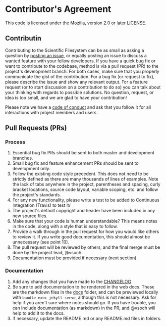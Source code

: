 # Contributor's Agreement
This code is licensed under the Mozilla, version 2.0 or later [LICENSE](LICENSE).

## Contributin

Contributing to the Scientific Filesystem can be as small as asking a question by
[posting an issue](https://www.github.com/vsoch/scif/issues), or
equally posting an issue to discuss a wanted feature with your fellow
developers. If you have a quick bug fix or want to contribute to the codebase,
method is via a pull request (PR) to the project's development branch. For both
cases, make sure that you properly communicate the gist of the contribution.
For a bug fix (or request to fix), please describe the issue and show
any relevant output. For a feature request (or to start discussion on a 
contribution to do so) you can talk about your thinking with regards to
possible solutions. No question, request, or idea is too small, and we are glad
to have your contribution! 

Please note we have a [code of conduct](CODE_OF_CONDUCT.md) and ask that you
follow it for all interactions with project members and users.

## Pull Requests (PRs)

### Process
1. Essential bug fix PRs should be sent to both master and development branches.
2. Small bug fix and feature enhancement PRs should be sent to development only.
3. Follow the existing code style precedent. This does not need to be strictly
   defined as there are many thousands of lines of examples. Note the lack
   of tabs anywhere in the project, parentheses and spacing, curly bracket
   locations, source code layout, variable scoping, etc. and follow the
   project's standards.
4. For any new functionality, please write a test to be added to Continuous
   Integration (Travis) to test it/
5. The project's default copyright and header have been included in any new
   source files.
6. Make sure that your code is human understandable? This means notes in the
   code, along with a style that is easy to follow. 
7. Provide a walk through in the pull request for how you would like others
   to review it. If you write good documentation, this should almost be
   unnecessary (see point 10).
8. The pull request will be reviewed by others, and the final merge must be
   done by the project lead, @vsoch.
9. Documentation must be provided if necessary (next section)


### Documentation

1. Add any changes that you have made to the [CHANGELOG](../CHANGELOG.md)
2. Be sure to add documentation to be rendered in the web docs. These are
   the markdown files in the [docs](../docs) folder, and can be previewed
   locally with `bundle exec jekyll serve`, although this is not necessary.
   Ask for help if you aren't sure where notes should go. If you have trouble,
   you can include documentation (as markdown) in the PR, and @vsoch will
   help to add it to the docs.
3. If necessary, update the README.md or any README.md files in folders.
